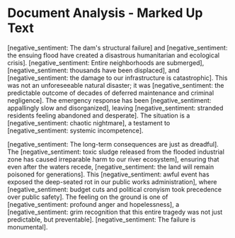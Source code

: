 # Document Analysis - Marked Up Text

[negative_sentiment: The dam's structural failure] and [negative_sentiment: the ensuing flood have created a disastrous humanitarian and ecological crisis]. [negative_sentiment: Entire neighborhoods are submerged], [negative_sentiment: thousands have been displaced], and [negative_sentiment: the damage to our infrastructure is catastrophic]. This was not an unforeseeable natural disaster; it was [negative_sentiment: the predictable outcome of decades of deferred maintenance and criminal negligence]. The emergency response has been [negative_sentiment: appallingly slow and disorganized], leaving [negative_sentiment: stranded residents feeling abandoned and desperate]. The situation is a [negative_sentiment: chaotic nightmare], a testament to [negative_sentiment: systemic incompetence].

[negative_sentiment: The long-term consequences are just as dreadful]. The [negative_sentiment: toxic sludge released from the flooded industrial zone has caused irreparable harm to our river ecosystem], ensuring that even after the waters recede, [negative_sentiment: the land will remain poisoned for generations]. This [negative_sentiment: awful event has exposed the deep-seated rot in our public works administration], where [negative_sentiment: budget cuts and political cronyism took precedence over public safety]. The feeling on the ground is one of [negative_sentiment: profound anger and hopelessness], a [negative_sentiment: grim recognition that this entire tragedy was not just predictable, but preventable]. [negative_sentiment: The failure is monumental].